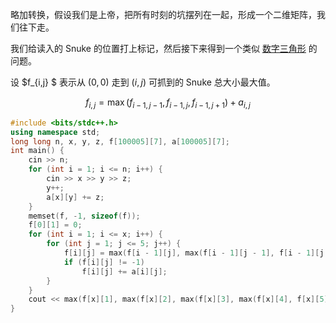 略加转换，假设我们是上帝，把所有时刻的坑摆列在一起，形成一个二维矩阵，我们往下走。

我们给读入的  Snuke 的位置打上标记，然后接下来得到一个类似 [数字三角形](https://www.luogu.com.cn/problem/P1216) 的问题。

设 $f_{i,j} $ 表示从 $(0,0)$ 走到 $(i,j)$  可抓到的 Snuke 总大小最大值。

$$
	f_{i,j} = \max(f_{i-1,j-1},f_{i-1,j},f_{i-1,j+1})+a_{i,j}
$$

```cpp
#include <bits/stdc++.h>
using namespace std;
long long n, x, y, z, f[100005][7], a[100005][7];
int main() {
    cin >> n;
    for (int i = 1; i <= n; i++) {
        cin >> x >> y >> z;
        y++;
        a[x][y] += z;
    }
    memset(f, -1, sizeof(f));
    f[0][1] = 0;
    for (int i = 1; i <= x; i++) {
        for (int j = 1; j <= 5; j++) {
            f[i][j] = max(f[i - 1][j], max(f[i - 1][j - 1], f[i - 1][j + 1]));
            if (f[i][j] != -1)
                f[i][j] += a[i][j];
        }
    }
    cout << max(f[x][1], max(f[x][2], max(f[x][3], max(f[x][4], f[x][5]))));
}
```
